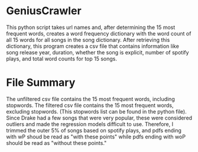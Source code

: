 # GeniusCrawler
This python script takes url names and, after determining the 15 most frequent words, creates a word frequency dictionary with the word count of all 15 words for all songs in the song dictionary. After retrieving this dictionary, this program creates a csv file that contains information like song release year, duration, whether the song is explicit, number of spotify plays, and total word counts for top 15 songs.

# File Summary
The unfiltered csv file contains the 15 most frequent words, including stopwords. 
The filtered csv file contains the 15 most frequent words, excluding stopwords.
(This stopwords list can be found in the python file).
Since Drake had a few songs that were very popular, these were considered outliers and made the regression models difficult to use. Therefore, I trimmed the outer 5% of songs based on spotify plays, and pdfs ending with wP shoud be read as "with these points" while pdfs ending with woP should be read as "without these points."

